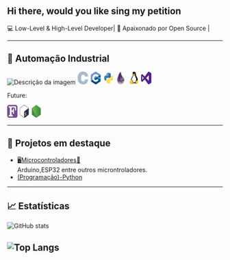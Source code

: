 ## Hi there, would you like sing my petition  


💻 Low-Level & High-Level Developer| 🚀 Apaixonado por Open Source | 

---

## 🚀 Automação Industrial

<p align="left">
  <img src="https://user-images.githubusercontent.com/5421823/62779159-4cf76880-baaa-11e9-8318-e20a1aaa913a.png" alt="Descrição da imagem" width="34"/>  
  <img src="https://raw.githubusercontent.com/devicons/devicon/master/icons/c/c-original.svg" alt="C" width="26" height="30"/>
  <img src="https://raw.githubusercontent.com/devicons/devicon/master/icons/cplusplus/cplusplus-original.svg" alt="C++" width="26" height="30"/>
  <img src="https://raw.githubusercontent.com/devicons/devicon/master/icons/python/python-original.svg" alt="Python" width="26" height="30"/>
  <img src="https://raw.githubusercontent.com/devicons/devicon/master/icons/elixir/elixir-original.svg" alt="Elixir" width="26" height="30"/>
  <img src="https://raw.githubusercontent.com/devicons/devicon/master/icons/linux/linux-original.svg" alt="Linux" width="26" height="30"/>   
  <img src="https://raw.githubusercontent.com/devicons/devicon/master/icons/visualstudio/visualstudio-plain.svg" alt="Visual Studio" width="24" height="30"/>
</p>

Future:
<p align="left">
  <img src="https://raw.githubusercontent.com/devicons/devicon/master/icons/fortran/fortran-original.svg" alt="Fortran" width="24" height="30"/>
  <img src="https://raw.githubusercontent.com/devicons/devicon/master/icons/bash/bash-original.svg" alt="Terminal" width="24" height="30"/>
  <img src="https://raw.githubusercontent.com/devicons/devicon/master/icons/nodejs/nodejs-original.svg" alt="Node.js" width="24" height="30"/>
</p>


---

## 📌 Projetos em destaque
- [🖥️Microcontroladores🤖](https://github.com/Lunixz02/-Automacao--01-Arduino)  
  Arduino,ESP32 entre outros microntroladores. 
- [(Programação)-Python](https://github.com/Lunixz02/Programacao-Pyhton/tree/main)  
  


---

## 📈 Estatísticas
![GitHub stats](https://github-readme-stats.vercel.app/api?username=seunome&show_icons=true&theme=radical)

![Top Langs](https://github-readme-stats.vercel.app/api/top-langs/?username=SEUNOME&layout=compact&theme=radical)
---

